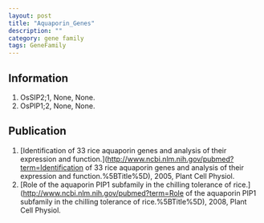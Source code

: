 ```yaml
---
layout: post
title: "Aquaporin_Genes"
description: ""
category: gene family
tags: GeneFamily
---
```


## Information
1. OsSIP2;1, None, None.
2. OsPIP1;2, None, None.

## Publication
1. [Identification of 33 rice aquaporin genes and analysis of their expression and function.](http://www.ncbi.nlm.nih.gov/pubmed?term=Identification of 33 rice aquaporin genes and analysis of their expression and function.%5BTitle%5D), 2005, Plant Cell Physiol.
2. [Role of the aquaporin PIP1 subfamily in the chilling tolerance of rice.](http://www.ncbi.nlm.nih.gov/pubmed?term=Role of the aquaporin PIP1 subfamily in the chilling tolerance of rice.%5BTitle%5D), 2008, Plant Cell Physiol.


